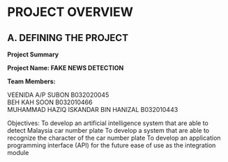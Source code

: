 # PROJECT OVERVIEW

## A. DEFINING THE PROJECT

**Project Summary**

**Project Name: FAKE NEWS DETECTION**

**Team Members:**

VEENIDA A/P SUBON  B032020045<br>
BEH KAH SOON B032010466<br>
MUHAMMAD HAZIQ ISKANDAR BIN HANIZAL B032010443<br>

Objectives:
To develop an artificial intelligence system that are able to detect Malaysia car number plate
To develop a system that are able to recognize the character of the car number plate
To develop an application programming interface (API) for the future ease of use as the integration module
